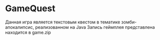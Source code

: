 # GameQuest
Данная игра является текстовым квестом в тематике зомби-апокалипсис, реализованном на Java
Запись геймплея представлена находится в game.zip
